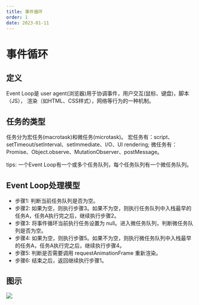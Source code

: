 ```yaml
---
title: 事件循环
order: 1
date: 2023-01-11
---
```


# 事件循环

## 定义

Event Loop是 user agent(浏览器)用于协调事件，用户交互(鼠标、键盘)，脚本（JS），
渲染（如HTML、CSS样式），网络等行为的一种机制。

## 任务的类型

任务分为宏任务(macrotask)和微任务(microtask)。
宏任务有：script、setTimeout/setInterval、setImmediate、I/O、UI rendering;
微任务有：Promise、Object.observe、MutationObserver、postMessage。

tips: 一个Event Loop有一个或多个任务队列，每个任务队列有一个微任务队列。

## Event Loop处理模型

- 步骤1: 判断当前任务队列是否为空。
- 步骤2: 如果为空，则执行步骤3。如果不为空，则执行任务队列中入栈最早的任务A，任务A执行完之后，继续执行步骤2。
- 步骤3: 将事件循环当前执行任务设置为 null。进入微任务队列，判断微任务队列是否为空。
- 步骤4: 如果为空，则执行步骤5。如果不为空，则执行微任务队列中入栈最早的任务A，任务A执行完之后，继续执行步骤4。
- 步骤5: 判断是否需要调用 requestAnimationFrame 重新渲染。
- 步骤6: 结束之后，返回继续执行步骤1。

## 图示

![](/img/daily-qa/event-loop.png)
